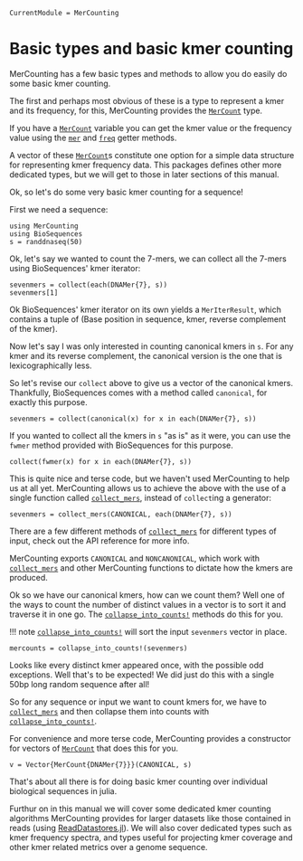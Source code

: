 ```@meta
CurrentModule = MerCounting
```

# Basic types and basic kmer counting

MerCounting has a few basic types and methods to allow you do easily do some
basic kmer counting.

The first and perhaps most obvious of these is a type to represent a kmer and
its frequency, for this, MerCounting provides the [`MerCount`](@ref) type.

If you have a [`MerCount`](@ref) variable you can get the kmer value or the
frequency value using the [`mer`](@ref) and [`freq`](@ref) getter methods.

A vector of these [`MerCount`](@ref)s constitute one option for a simple data
structure for representing kmer frequency data. This packages defines other more
dedicated types, but we will get to those in later sections of this manual.

Ok, so let's do some very basic kmer counting for a sequence!

First we need a sequence:

```@repl acount
using MerCounting
using BioSequences
s = randdnaseq(50)
```

Ok, let's say we wanted to count the 7-mers, we can collect all the 7-mers using
BioSequences' kmer iterator:

```@repl acount
sevenmers = collect(each(DNAMer{7}, s))
sevenmers[1]
```

Ok BioSequences' kmer iterator on its own yields a `MerIterResult`, which
contains a tuple of (Base position in sequence, kmer, reverse complement of the
kmer).

Now let's say I was only interested in counting canonical kmers in `s`. For any
kmer and its reverse complement, the canonical version is the one that
is lexicographically less.

So let's revise our `collect` above to give us a vector of the canonical kmers.
Thankfully, BioSequences comes with a method called `canonical`, for exactly
this purpose.

```@repl acount
sevenmers = collect(canonical(x) for x in each(DNAMer{7}, s))
```

If you wanted to collect all the kmers in `s` "as is" as it were, you can use
the `fwmer` method provided with BioSequences for this purpose.

```@repl acount
collect(fwmer(x) for x in each(DNAMer{7}, s))
```

This is quite nice and terse code, but we haven't used MerCounting to help us at
all yet. MerCounting allows us to achieve the above with the use of a single
function called [`collect_mers`](@ref), instead of `collect`ing a generator:

```@repl acount
sevenmers = collect_mers(CANONICAL, each(DNAMer{7}, s))
```

There are a few different methods of [`collect_mers`](@ref) for different types
of input, check out the API reference for more info.

MerCounting exports `CANONICAL` and `NONCANONICAL`, which work with [`collect_mers`](@ref)
and other MerCounting functions to dictate how the kmers are produced.

Ok so we have our canonical kmers, how can we count them? Well one of the ways
to count the number of distinct values in a vector is to sort it and traverse it
in one go. The [`collapse_into_counts!`](@ref) methods do this for you.

!!! note
    [`collapse_into_counts!`](@ref) will sort the input `sevenmers` vector in
    place.

```@repl acount
mercounts = collapse_into_counts!(sevenmers)
```

Looks like every distinct kmer appeared once, with the possible odd exceptions.
Well that's to be expected! We did just do this with a single 50bp long random
sequence after all!

So for any sequence or input we want to count kmers for, we have to [`collect_mers`](@ref)
and then collapse them into counts with [`collapse_into_counts!`](@ref).

For convenience and more terse code, MerCounting provides a constructor for
vectors of [`MerCount`](@ref) that does this for you.

```@repl acount
v = Vector{MerCount{DNAMer{7}}}(CANONICAL, s)
```

That's about all there is for doing basic kmer counting over individual
biological sequences in julia.

Furthur on in this manual we will cover some dedicated kmer counting algorithms
MerCounting provides for larger datasets like those contained in reads
(using [ReadDatastores.jl](https://biojulia.net/ReadDatastores.jl/stable)).
We will also cover dedicated types such as kmer frequency spectra, and types
useful for projecting kmer coverage and other kmer related metrics over a genome
sequence.